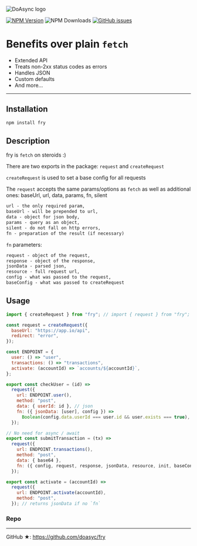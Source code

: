 ![DoAsync logo](https://leonardo.osnova.io/cf1dd2d1-f854-97b5-4707-406bcbf0d69c)

[![NPM Version][npm-image]][npm-url] ![NPM Downloads][downloads-image] [![GitHub issues][issues-image]][issues-url]

[npm-image]: https://img.shields.io/npm/v/fry.svg
[npm-url]: https://www.npmjs.com/package/fry
[downloads-image]: https://img.shields.io/npm/dw/fry.svg
[deps-image]: https://david-dm.org/doasync/fry.svg
[issues-image]: https://img.shields.io/github/issues/doasync/fry.svg
[issues-url]: https://github.com/doasync/fry/issues

Benefits over plain `fetch`
===================

- Extended API
- Treats non-2xx status codes as errors
- Handles JSON
- Custom defaults
- And more...

----------

Installation
-------------

```bash
npm install fry
```

Description
-------------

fry is `fetch` on steroids :)

There are two exports in the package: `request` and `createRequest`

`createRequest` is used to set a base config for all requests

The `request` accepts the same params/options as `fetch` as well as additional ones: baseUrl, url, data, params, fn, silent

```md
url - the only required param,
baseUrl - will be prepended to url,
data - object for json body,
params - query as an object,
silent - do not fall on http errors,
fn - preparation of the result (if necessary)
```

`fn` parameters:

```md
request - object of the request,
response - object of the response,
jsonData - parsed json,
resource - full request url,
config - what was passed to the request,
baseConfig - what was passed to createRequest
```

Usage
-------------------

```javascript
import { createRequest } from "fry"; // import { request } from "fry";

const request = createRequest({
  baseUrl: "https://app.io/api",
  redirect: "error",
});

const ENDPOINT = {
  user: () => "user",
  transactions: () => "transactions",
  activate: (accountId) => `accounts/${accountId}`,
};

export const checkUser = (id) =>
  request({
    url: ENDPOINT.user(),
    method: "post",
    data: { userId: id }, // json
    fn: ({ jsonData: [user], config }) =>
      Boolean(config.data.userId === user.id && user.exists === true), // return boolean
  });

// No need for async / await
export const submitTransaction = (tx) =>
  request({
    url: ENDPOINT.transactions(),
    method: "post",
    data: { base64 },
    fn: ({ config, request, response, jsonData, resource, init, baseConfig }) => tx, // returns tx
  });

export const activate = (accountId) =>
  request({
    url: ENDPOINT.activate(accountId),
    method: "post",
  }); // returns jsonData if no `fn`

```

### Repo
------------------

GitHub ★: https://github.com/doasyc/fry
